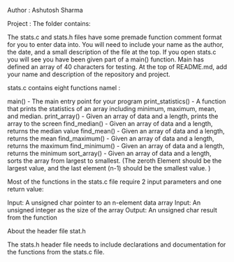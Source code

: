 Author : Ashutosh Sharma

Project :
The folder contains:

The stats.c and stats.h files have some premade function comment format for you to enter data into. You will need to include your name as the author, the date, and a small description of the file at the top. If you open stats.c you will see you have been given part of a main() function. Main has defined an array of 40 characters for testing. At the top of README.md, add your name and description of the repository and project.

stats.c contains  eight functions namel :

main() - The main entry point for your program
print_statistics() - A function that prints the statistics of an array including minimum, maximum, mean, and median.
print_array() - Given an array of data and a length, prints the array to the screen
find_median() - Given an array of data and a length, returns the median value
find_mean() - Given an array of data and a length, returns the mean
find_maximum() - Given an array of data and a length, returns the maximum
find_minimum() - Given an array of data and a length, returns the minimum
sort_array() - Given an array of data and a length, sorts the array from largest to smallest. (The zeroth Element should be the largest value, and the last element (n-1) should be the smallest value. )

Most of the functions in the stats.c file require 2 input parameters and one return value:

Input: A unsigned char pointer to an n-element data array
Input: An unsigned integer as the size of the array
Output: An unsigned char result from the function

About the header file stat.h

The stats.h header file needs to include declarations and documentation for the functions from the stats.c file.
